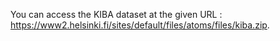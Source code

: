 You can access the KIBA dataset at the given URL : https://www2.helsinki.fi/sites/default/files/atoms/files/kiba.zip.